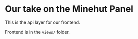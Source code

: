# Our take on the Minehut Panel

This is the api layer for our frontend.

Frontend is in the `views/` folder.
